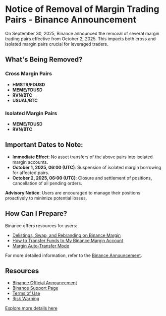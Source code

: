 # Notice of Removal of Margin Trading Pairs - Binance Announcement

On September 30, 2025, Binance announced the removal of several margin trading pairs effective from October 2, 2025. This impacts both cross and isolated margin pairs crucial for leveraged traders.

## What's Being Removed?
### Cross Margin Pairs
- **HMSTR/FDUSD**
- **MEME/FDUSD**
- **RVN/BTC**
- **USUAL/BTC**

### Isolated Margin Pairs
- **MEME/FDUSD**
- **RVN/BTC**

## Important Dates to Note:
- **Immediate Effect**: No asset transfers of the above pairs into isolated margin accounts.
- **October 1, 2025, 06:00 (UTC)**: Suspension of isolated margin borrowing for affected pairs.
- **October 2, 2025, 06:00 (UTC)**: Closure and settlement of positions, cancellation of all pending orders.

**Advisory Notice**: Users are encouraged to manage their positions proactively to minimize potential losses.

## How Can I Prepare?
Binance offers resources for users:
- [Delistings, Swap, and Rebranding on Binance Margin](https://www.binance.com/en/support/faq/15c88f46e0e244b78a673f07eafb4415)
- [How to Transfer Funds to My Binance Margin Account](https://www.binance.com/en/support/faq/360030157712)
- [Margin Auto-Transfer Mode](https://www.binance.com/en/support/faq/ad98a63d9d0243b2bf76e2c921f2cfc3)

For more detailed information, refer to the [Binance Announcement](https://www.binance.com/en/support/announcement/detail/47965a2e19084822a5573699cdaf0102).

## Resources
- [Binance Official Announcement](https://www.binance.com/en/support/announcement/detail/47965a2e19084822a5573699cdaf0102)
- [Binance Support Page](https://www.binance.com/en/support)
- [Terms of Use](https://www.binance.com/en/terms)
- [Risk Warning](https://www.binance.com/en/risk-warning)

[Explore more details here](https://chain-base.xyz/notice-of-removal-of-margin-trading-pairs-binance-announcement)